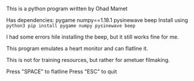 This is a python program written by Ohad Mamet

Has dependencies:
	pygame
	numpy==1.18.1
	pysinewave
	beep
	Install using ``python3 pip install pygame numpy pysinewave beep``

I had some errors hile installing the beep, but it still works fine for me.


This program emulates a heart monitor and can flatline it.

This is not for training resources, but rather for ametuer filmaking.


Press "SPACE" to flatline
Press "ESC" to quit
